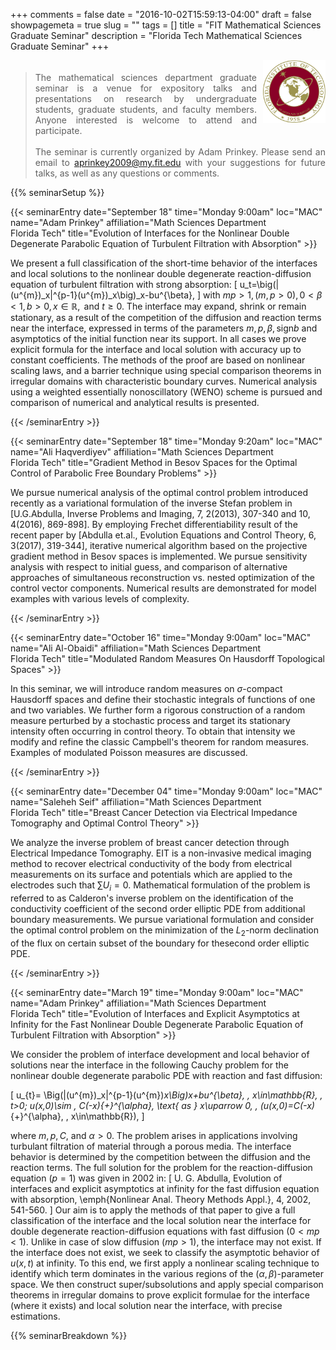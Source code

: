 +++
comments = false
date = "2016-10-02T15:59:13-04:00"
draft = false
showpagemeta = true
slug = ""
tags = []
title = "FIT Mathematical Sciences Graduate Seminar"
description = "Florida Tech Mathematical Sciences Graduate Seminar"
+++
<div style="float: right; padding-left: 10px;">
<img alt="" src="/img/FITlogo.png" width="100" height="100">
</div>
<div style="padding-top: 5px;">
<blockquote style="text-align: justify">
The mathematical sciences department graduate seminar is a venue for expository talks and presentations on research by undergraduate students, graduate students, and faculty members.
Anyone interested is welcome to attend and participate.
<br /><br />
The seminar is currently organized by Adam Prinkey.
Please send an email to <a href="mailto:aprinkey2009@my.fit.edu?subject=Department%20Graduate%20Seminar">aprinkey2009<span style="display: none;">ob</span>@my.fit.edu</a>
 with your suggestions for future talks, as well as any questions or comments.
</blockquote>
 </div>

{{% seminarSetup %}}

{{< seminarEntry date="September 18" time="Monday 9:00am" loc="MAC" name="Adam Prinkey" affiliation="Math Sciences Department<br /> Florida Tech" title="Evolution of Interfaces for the Nonlinear Double Degenerate Parabolic Equation of Turbulent Filtration with Absorption" >}}

We present a full classification of the short-time behavior of the interfaces and local solutions to the nonlinear double degenerate reaction-diffusion equation of turbulent filtration with strong absorption: 
\[
u_t=\big(|(u^{m})_x|^{p-1}(u^{m})_x\big)_x-bu^{\beta},
\]
with $mp > 1, \, (m, p > 0), \, 0 < \beta < 1, \, b > 0, \, x \in \mathbb{R}, \text{ and } t \geq 0$. The interface may expand, shrink or remain stationary, as a result of the competition of the diffusion and reaction terms near the interface, expressed in terms of the parameters $m, p,\beta, \text{sign} b$ and asymptotics of the initial function near its support. In all cases we prove explicit formula for the interface and local solution with accuracy up to constant coefficients. The methods of the proof are based on nonlinear scaling laws, and a barrier technique using special comparison theorems in irregular domains with characteristic boundary curves. Numerical analysis using a weighted essentially nonoscillatory (WENO) scheme is pursued and comparison of numerical and analytical results is presented.

{{< /seminarEntry >}}

{{< seminarEntry date="September 18" time="Monday 9:20am" loc="MAC" name="Ali Haqverdiyev" affiliation="Math Sciences Department<br /> Florida Tech" title="Gradient Method in Besov Spaces for the Optimal Control of Parabolic Free Boundary Problems" >}}

We pursue numerical analysis of the optimal control problem introduced recently as a variational formulation of the inverse Stefan problem in [U.G.Abdulla, Inverse Problems and Imaging, 7, 2(2013), 307-340 and 10, 4(2016), 869-898]. By employing Frechet differentiability result of the recent paper by [Abdulla et.al., Evolution Equations and Control Theory, 6, 3(2017), 319-344], iterative numerical algorithm based on the projective gradient method in Besov spaces is implemented. We pursue sensitivity analysis with respect to initial guess, and comparison of alternative approaches of simultaneous reconstruction vs. nested optimization of the control vector components. Numerical results are demonstrated for model examples with various levels of complexity. 

{{< /seminarEntry >}}

{{< seminarEntry date="October 16" time="Monday 9:00am" loc="MAC" name="Ali Al-Obaidi" affiliation="Math Sciences Department<br /> Florida Tech" title="Modulated Random Measures On Hausdorff Topological Spaces" >}}

In this seminar, we will introduce random measures on $\sigma$-compact Hausdorff spaces and define their stochastic integrals of functions of one and two variables.
We further form a rigorous construction of a random measure perturbed by a stochastic process and target its stationary intensity often occurring in control theory.
To obtain that intensity we modify and refine the classic Campbell's theorem for random measures.
Examples of modulated Poisson measures are discussed.

{{< /seminarEntry >}}

{{< seminarEntry date="December 04" time="Monday 9:00am" loc="MAC" name="Saleheh Seif" affiliation="Math Sciences Department<br /> Florida Tech" title="Breast Cancer Detection via Electrical Impedance Tomography and Optimal Control Theory" >}}

We analyze the inverse problem of breast cancer detection through Electrical Impedance Tomography. EIT is a non-invasive medical imaging method to recover electrical conductivity of the body from electrical measurements on its surface and potentials which are applied to the electrodes such that $\sum U_i=0$. Mathematical formulation of the problem is referred to as Calderon's inverse problem on the identification of the conductivity coefficient of the second order elliptic PDE from additional boundary measurements. We pursue variational formulation and consider the optimal control problem on the minimization of the $L_2$-norm declination of the flux on certain subset of the boundary for thesecond order elliptic PDE. 

{{< /seminarEntry >}}

{{< seminarEntry date="March 19" time="Monday 9:00am" loc="MAC" name="Adam Prinkey" affiliation="Math Sciences Department<br /> Florida Tech" title="Evolution of Interfaces and Explicit Asymptotics at Infinity for the Fast Nonlinear Double Degenerate Parabolic Equation of Turbulent Filtration with Absorption" >}}

We consider the problem of interface development and local behavior
of solutions near the interface in the following Cauchy problem for
the nonlinear double degenerate parabolic PDE with reaction and fast diffusion:

\[
u_{t}= \Big(|(u^{m})_x|^{p-1}(u^{m})_x\Big)_x+bu^{\beta},
\, x\in\mathbb{R}, \, t>0; u(x,0)\sim \, C(-x)_{+}^{\alpha}, \text{ as } x\uparrow 0, \, (u(x,0)=C(-x)_{+}^{\alpha}, \, x\in\mathbb{R}),  \]

where $m, p, C$, and $\alpha > 0$.
The problem arises in applications involving turbulant filtration
of material through a porous media. The interface behavior is determined
by the competition between the diffusion and the reaction terms. The
full solution for the problem for the reaction-diffusion equation ($p=1$) was given
in 2002 in:
\[ 
U. G. Abdulla, Evolution of interfaces and explicit asymptotics at infinity for the fast diffusion equation with absorption, \emph{Nonlinear Anal. Theory Methods Appl.}, 4, 2002, 541-560.
\]
Our aim is to apply the methods of that paper to give a full classification of the interface and the local solution near the interface
for double degenerate reaction-diffusion equations with fast diffusion ($0<mp<1$). Unlike in case of slow diffusion ($mp>1$), the interface may not exist. If the interface does not exist, we seek to classify the asymptotic behavior of $u(x,t)$ at infinity.
To this end, we first apply a nonlinear scaling technique to identify which term
dominates in the various regions of the $(\alpha,\beta)$-parameter
space. We then construct super/subsolutions and apply special comparison
theorems in irregular domains to prove explicit formulae for the interface (where it exists)
and local solution near the interface, with precise estimations.


{{% seminarBreakdown %}}
